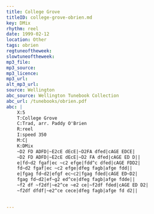 ```yaml
---
title: College Grove
titleID: college-grove-obrien.md
key: DMix
rhythm: reel
date: 1999-02-12
location: Other
tags: obrien
regtuneoftheweek:
slowtuneoftheweek:
mp3_file:
mp3_source:
mp3_licence:
mp3_url:
alt_mp3_url:
source: Wellington
abc_source: Wellington Tunebook Collection
abc_url: /tunebooks/obrien.pdf
abc: |
    X:5
    T:College Grove
    C:Trad, arr. Paddy O'Brien
    R:reel
    I:speed 350
    M:C|
    K:DMix
    ~D2 FD ADFD|~E2cE dEcE|~D2FA dfed|cAGE EDCE|
    ~D2 FD ADFD|~E2cE dEcE|~D2 FA dfed|cAGE ED D||
    e|fd~d2 fgaf|ec ~c2 efge|fdd^c dfed|cAGE FDD2|
    fd~d2 fgaf|ec ~c2 efge|dfeg fagb|afge fdd||
    e|fgag fd~d2|efgf ec~c2|fgag fded|cAGE ED~D2|
    fgag fd~d2|ef~g2 ed^ce|dfeg fagb|afge fdde||
    ~f2 df ~f2df|~e2^ce ~e2 ce|~f2df fded|cAGE ED D2|
    ~f2df dfdf|~e2^ce cece|dfeg fagb|afge fd d2||
    

---
```


